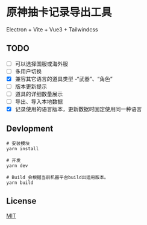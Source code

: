 # 原神抽卡记录导出工具

Electron + Vite + Vue3 + Tailwindcss

## TODO

- [ ] 可以选择国服或海外服
- [ ] 多用户切换
- [x] 兼容其它语言的道具类型 -“武器”、“角色”
- [ ] 版本更新提示
- [ ] 道具的详细数量展示
- [ ] 导出、导入本地数据
- [x] 记录使用的语言版本，更新数据时固定使用同一种语言

## Devlopment

```
# 安装模块
yarn install

# 开发
yarn dev

# Build 会根据当前机器平台build出适用版本。
yarn build
```

## License

[MIT](https://github.com/biuuu/genshin-gacha-export/blob/main/LICENSE)
